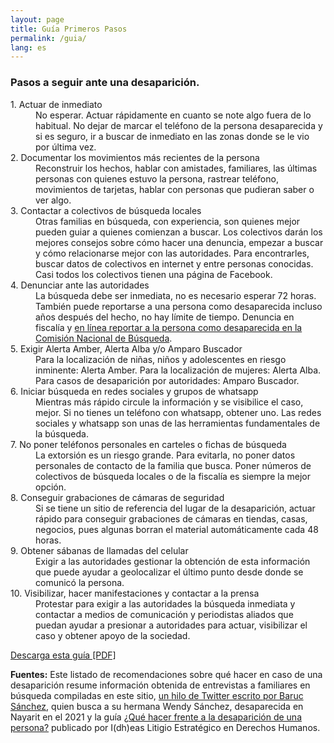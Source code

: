 ```yaml
---
layout: page
title: Guía Primeros Pasos
permalink: /guia/
lang: es
---
```


<script type="text/javascript" src="https://platform-api.sharethis.com/js/sharethis.js#property=631e9d02a4cf5e001279ba71&product=inline-share-buttons" async="async"></script>


<div id="pasos">

<h3>Pasos a seguir ante una <span class="color-brick">desaparición</span>.</h3>

<div class="sharethis-inline-share-buttons"></div>

<dl id="steps">

<dt><span>1.</span> Actuar de inmediato</dt>
<dd>No esperar. Actuar rápidamente en cuanto se note algo fuera de lo habitual. No dejar de marcar el teléfono de la persona desaparecida y si es seguro, ir a buscar de inmediato en las zonas donde se le vio por última vez.</dd>

<dt><span>2.</span> Documentar los movimientos más recientes de la persona</dt>
<dd>Reconstruir los hechos, hablar con amistades, familiares, las últimas personas con quienes estuvo la persona, rastrear teléfono, movimientos de tarjetas, hablar con personas que pudieran saber o ver algo.</dd>

<dt><span>3.</span> Contactar a colectivos de búsqueda locales</dt>
<dd>Otras familias en búsqueda, con experiencia, son quienes mejor pueden guiar a quienes comienzan a buscar. Los colectivos darán los mejores consejos sobre cómo hacer una denuncia, empezar a buscar y cómo relacionarse mejor con las autoridades. Para encontrarles, buscar datos de colectivos en internet y entre personas conocidas. Casi todos los colectivos tienen una página de Facebook.</dd>

<dt><span>4.</span> Denunciar ante las autoridades</dt>
<dd>La búsqueda debe ser inmediata, no es necesario esperar 72 horas. También puede reportarse a una persona como desaparecida incluso años después del hecho, no hay límite de tiempo. Denuncia en fiscalía y <a href="https://comisionacionaldebusqueda.gob.mx/reporte-de-personas-desaparecidas/" target="_blank">en línea reportar a la persona como desaparecida en la Comisión Nacional de Búsqueda</a>.</dd>

<dt><span>5.</span> Exigir Alerta Amber, Alerta Alba y/o Amparo Buscador</dt>
<dd>Para la localización de niñas, niños y adolescentes en riesgo inminente: Alerta Amber. Para la localización de mujeres: Alerta Alba. Para casos de desaparición por autoridades: Amparo Buscador.</dd>

<dt><span>6.</span> Iniciar búsqueda en redes sociales y grupos de whatsapp</dt>
<dd>Mientras más rápido circule la información y se visibilice el caso, mejor. Si no tienes un teléfono con whatsapp, obtener uno. Las redes sociales y whatsapp son unas de las herramientas fundamentales de la búsqueda.</dd>

<dt><span>7.</span> No poner teléfonos personales en carteles o fichas de búsqueda</dt>
<dd>La extorsión es un riesgo grande. Para evitarla, no poner datos personales de contacto de la familia que busca. Poner números de colectivos de búsqueda locales o de la fiscalía es siempre la mejor opción.</dd>

<dt><span>8.</span> Conseguir grabaciones de cámaras de seguridad</dt>
<dd>Si se tiene un sitio de referencia del lugar de la desaparición, actuar rápido para conseguir grabaciones de cámaras en tiendas, casas, negocios, pues algunas borran el material automáticamente cada 48 horas.</dd>

<dt><span>9.</span> Obtener sábanas de llamadas del celular</dt>
<dd>Exigir a las autoridades gestionar la obtención de esta información que puede ayudar a geolocalizar el último punto desde donde se comunicó la persona.</dd>

<dt><span>10.</span> Visibilizar, hacer manifestaciones y contactar a la prensa</dt>
<dd>Protestar para exigir a las autoridades la búsqueda inmediata y contactar a medios de comunicación y periodistas aliados que puedan ayudar a presionar a autoridades para actuar, visibilizar el caso y obtener apoyo de la sociedad.</dd>

</dl>

<a href="../assets/guia_desaparicion_personas.pdf" target="_blank" id="guidepdf">Descarga esta guía [PDF]</a>

<p><strong>Fuentes:</strong> Este listado de recomendaciones sobre qué hacer en caso de una desaparición resume información obtenida de entrevistas a familiares en búsqueda compiladas en este sitio, <a href="https://twitter.com/_baruc_/status/1513742106136915970?s=20&t=OLNekbg_O0KzsXF0LRqDsg" target="_blank">un hilo de Twitter escrito por Baruc Sánchez</a>, quien busca a su hermana Wendy Sánchez, desaparecida en Nayarit en el 2021 y la guía <a href="https://www.idheas.org.mx/publicaciones-idheas/guia-que-hacer-frente-a-la-desaparicion-de-una-persona/" target="_blank">¿Qué hacer frente a la desaparición de una persona?</a> publicado por I(dh)eas Litigio Estratégico en Derechos Humanos.</p>

</div>

<div id="bg_green"></div>
